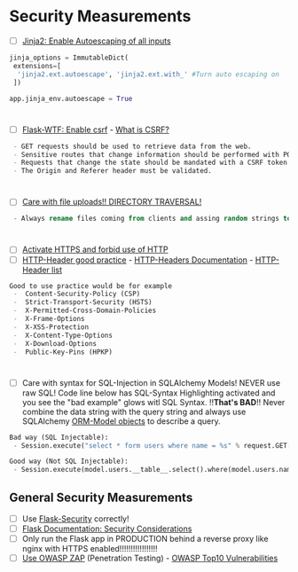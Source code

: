 # Security Measurements
- [ ] [Jinja2: Enable Autoescaping of all inputs](https://jinja.palletsprojects.com/en/3.1.x/api/)
```python
jinja_options = ImmutableDict(
 extensions=[
  'jinja2.ext.autoescape', 'jinja2.ext.with_' #Turn auto escaping on
 ])

app.jinja_env.autoescape = True 
```
#
- [ ] [Flask-WTF: Enable csrf](https://flask-wtf.readthedocs.io/en/0.15.x/csrf/) - [What is CSRF?](https://www.synopsys.com/glossary/what-is-csrf.html)
```markdown
 - GET requests should be used to retrieve data from the web.
 - Sensitive routes that change information should be performed with POST requests in the proper form submission.
 - Requests that change the state should be mandated with a CSRF token generated by the server and sent to the user’s browser.
 - The Origin and Referer header must be validated.
```
#
- [ ] [Care with file uploads!! DIRECTORY TRAVERSAL!](https://flask.palletsprojects.com/en/1.0.x/patterns/fileuploads/)
```sql
 - Always rename files coming from clients and assing random strings to it filenames, STRICT POLICY!!!!
```
#
- [ ] [Activate HTTPS and forbid use of HTTP](https://www.youtube.com/watch?v=Gdys9qPjuKs)
- [ ] [HTTP-Header good practice](https://stackoverflow.com/questions/60566143/what-is-the-best-practice-for-changing-headers-in-a-flask-request) - [HTTP-Headers Documentation](https://developer.mozilla.org/en-US/docs/Web/HTTP/Headers?retiredLocale=de) - [HTTP-Header list](https://en.wikipedia.org/wiki/List_of_HTTP_header_fields)
```markdown
Good to use practice would be for example
 -  Content-Security-Policy (CSP)
 -  Strict-Transport-Security (HSTS)        
 -  X-Permitted-Cross-Domain-Policies
 -  X-Frame-Options
 -  X-XSS-Protection
 -  X-Content-Type-Options
 -  X-Download-Options
 -  Public-Key-Pins (HPKP)
```
#
- [ ] Care with syntax for SQL-Injection in SQLAlchemy Models! NEVER use raw SQL! Code line below has SQL-Syntax Highlighting activated and you see the "bad example" glows witl SQL Syntax. !!**That's BAD**!! Never combine the data string with the query string and always use SQLAlchemy [ORM-Model objects](https://docs.sqlalchemy.org/en/20/orm/) to describe a query.
```python
Bad way (SQL Injectable):
 - Session.execute("select * form users where name = %s" % request.GET['name'])

Good way (Not SQL Injectable):
 - Session.execute(model.users.__table__.select().where(model.users.name == request.GET['name']))
```
## General Security Measurements
- [ ] Use [Flask-Security](https://pythonhosted.org/Flask-Security/) correctly!
- [ ] [Flask Documentation: Security Considerations](https://flask.palletsprojects.com/en/2.2.x/security/)
- [ ] Only run the Flask app in PRODUCTION behind a reverse proxy like nginx with HTTPS enabled!!!!!!!!!!!!!!!!!
- [ ] [Use OWASP ZAP](https://www.zaproxy.org/) (Penetration Testing) - [OWASP Top10 Vulnerabilities](https://owasp.org/Top10/)